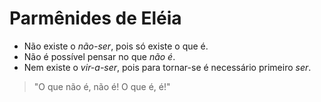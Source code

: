 # Parmênides de Eléia

- Não existe o _não-ser_, pois só existe o que é.
- Não é possível pensar no que _não é_.
- Nem existe o _vir-a-ser_, pois para tornar-se é necessário primeiro _ser_.

> "O que não é, não é! O que é, é!"
